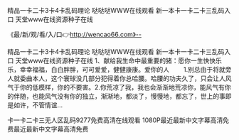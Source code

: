 精品一卡二卡3卡4卡乱码理论
哒哒哒WWW在线观看
新一本卡一卡二卡三乱码入口
天堂www在线资源种子在线


《最/新/观/看/入/口👉http://wencao66.com》--

精品一卡二卡3卡4卡乱码理论
哒哒哒WWW在线观看
新一本卡一卡二卡三乱码入口
天堂www在线资源种子在线
	1、献给我生命中最重要的猪：愿你一生快快乐乐，幸幸福福，白白胖胖，可可爱爱，健健康康。爱你的人
　　1.别总由于将就旁人就委曲本人，这个寰球没几部分犯得着你总哈腰。哈腰的功夫久了，只会让人风气于你的低模样，你的不要害。2.你荒凉了我，我也会渐渐地荒凉你，能风气有你的伴随，也能风气没有你的独立，渐渐地，都淡了，慢慢地，都忘了，世上的事即是如许，不管情谊...





卡一卡二卡三无人区乱码9277免费高清在线观看 1080P最近最新中文字幕高清免费最近最新中文字幕高清免费

